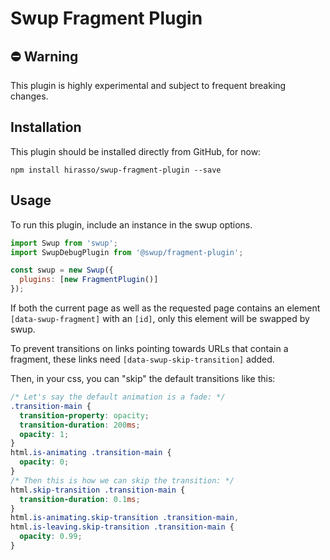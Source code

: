 # Swup Fragment Plugin

## ⛔️ Warning
This plugin is highly experimental and subject to frequent breaking changes.

## Installation
This plugin should be installed directly from GitHub, for now:

```shell
npm install hirasso/swup-fragment-plugin --save
```

## Usage
To run this plugin, include an instance in the swup options.

```javascript
import Swup from 'swup';
import SwupDebugPlugin from '@swup/fragment-plugin';

const swup = new Swup({
  plugins: [new FragmentPlugin()]
});
```

If both the current page as well as the requested page contains an element `[data-swup-fragment]` with an `[id]`, only this element will be swapped by swup.

To prevent transitions on links pointing towards URLs that contain a fragment, these links need `[data-swup-skip-transition]` added.

Then, in your css, you can "skip" the default transitions like this:

```css
/* Let's say the default animation is a fade: */
.transition-main {
  transition-property: opacity;
  transition-duration: 200ms;
  opacity: 1;
}
html.is-animating .transition-main {
  opacity: 0;
}
/* Then this is how we can skip the transition: */
html.skip-transition .transition-main {
  transition-duration: 0.1ms;
}
html.is-animating.skip-transition .transition-main,
html.is-leaving.skip-transition .transition-main {
  opacity: 0.99;
}
```